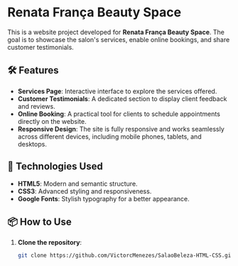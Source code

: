 # Renata França Beauty Space

This is a website project developed for **Renata França Beauty Space**. The goal is to showcase the salon's services, enable online bookings, and share customer testimonials.

## 🛠️ Features

- **Services Page**: Interactive interface to explore the services offered.
- **Customer Testimonials**: A dedicated section to display client feedback and reviews.
- **Online Booking**: A practical tool for clients to schedule appointments directly on the website.
- **Responsive Design**: The site is fully responsive and works seamlessly across different devices, including mobile phones, tablets, and desktops.

## 🚀 Technologies Used

- **HTML5**: Modern and semantic structure.
- **CSS3**: Advanced styling and responsiveness.
- **Google Fonts**: Stylish typography for a better appearance.


## 📦 How to Use

1. **Clone the repository**:
   ```bash
   git clone https://github.com/VictorcMenezes/SalaoBeleza-HTML-CSS.git
